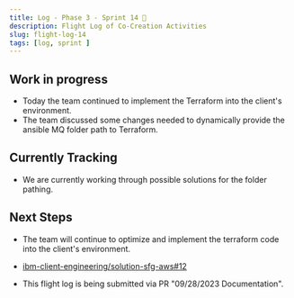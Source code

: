 ```yaml
---
title: Log - Phase 3 - Sprint 14 🛫
description: Flight Log of Co-Creation Activities
slug: flight-log-14
tags: [log, sprint ]
---
```


## Work in progress
- Today the team continued to implement the Terraform into the client's environment.
- The team discussed some changes needed to dynamically provide the ansible MQ folder path to Terraform.
## Currently Tracking
- We are currently working through possible solutions for the folder pathing.
## Next Steps
- The team will continue to optimize and implement the terraform code into the client's environment.
  
- [ibm-client-engineering/solution-sfg-aws#12](https://zenhub.ibm.com/workspaces/st5-action-information-center-64343620d0cfd0000f03a114/issues/ibm-client-engineering/solution-mq-rdqm-aws/7)
- This flight log is being submitted via PR "09/28/2023 Documentation".
